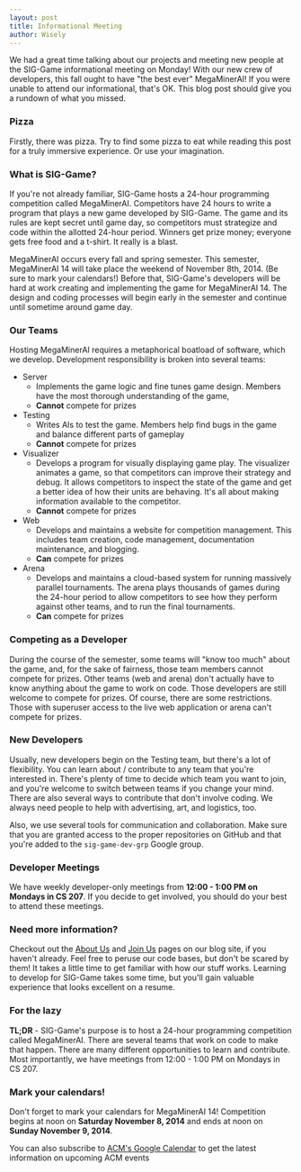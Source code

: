 ```yaml
---
layout: post
title: Informational Meeting
author: Wisely
---
```


We had a great time talking about our projects and meeting new people at the SIG-Game informational meeting on Monday!
With our new crew of developers, this fall ought to have "the best ever" MegaMinerAI!
If you were unable to attend our informational, that's OK.
This blog post should give you a rundown of what you missed.

### Pizza

Firstly, there was pizza.
Try to find some pizza to eat while reading this post for a truly immersive experience.
Or use your imagination.

### What is SIG-Game?

If you're not already familiar, SIG-Game hosts a 24-hour programming competition called MegaMinerAI.
Competitors have 24 hours to write a program that plays a new game developed by SIG-Game.
The game and its rules are kept secret until game day, so competitors must strategize and code within the allotted 24-hour period.
Winners get prize money; everyone gets free food and a t-shirt.
It really is a blast.

MegaMinerAI occurs every fall and spring semester.
This semester, MegaMinerAI 14 will take place the weekend of November 8th, 2014.
(Be sure to mark your calendars!)
Before that, SIG-Game's developers will be hard at work creating and implementing the game for MegaMinerAI 14.
The design and coding processes will begin early in the semester and continue until sometime around game day.

### Our Teams

Hosting MegaMinerAI requires a metaphorical boatload of software, which we develop.
Development responsibility is broken into several teams:

* Server
  * Implements the game logic and fine tunes game design.
    Members have the most thorough understanding of the game,
  * **Cannot** compete for prizes
* Testing
  * Writes AIs to test the game.
    Members help find bugs in the game and balance different parts of gameplay
  * **Cannot** compete for prizes
* Visualizer
  * Develops a program for visually displaying game play.
    The visualizer animates a game, so that competitors can improve their strategy and debug.
    It allows competitors to inspect the state of the game and get a better idea of how their units are behaving.
    It's all about making information available to the competitor.
  * **Cannot** compete for prizes
* Web
  * Develops and maintains a website for competition management.
    This includes team creation, code management, documentation maintenance, and blogging.
  * **Can** compete for prizes
* Arena
  * Develops and maintains a cloud-based system for running massively parallel tournaments.
    The arena plays thousands of games during the 24-hour period to allow competitors to see how they perform against other teams, and to run the final tournaments.
  * **Can** compete for prizes

### Competing as a Developer

During the course of the semester, some teams will "know too much" about the game, and, for the sake of fairness, those team members cannot compete for prizes.
Other teams (web and arena) don't actually have to know anything about the game to work on code.
Those developers are still welcome to compete for prizes.
Of course, there are some restrictions.
Those with superuser access to the live web application or arena can't compete for prizes.

### New Developers

Usually, new developers begin on the Testing team, but there's a lot of flexibility.
You can learn about / contribute to any team that you're interested in.
There's plenty of time to decide which team you want to join, and you're welcome to switch between teams if you change your mind.
There are also several ways to contribute that don't involve coding.
We always need people to help with advertising, art, and logistics, too.

Also, we use several tools for communication and collaboration.
Make sure that you are granted access to the proper repositories on GitHub and that you're added to the ``sig-game-dev-grp`` Google group.

### Developer Meetings

<!-- TODO make sure that it's still CS 207 -->
We have weekly developer-only meetings from **12:00 - 1:00 PM on Mondays in CS 207**.
If you decide to get involved, you should do your best to attend these meetings.

### Need more information?

Checkout out the [About Us](http://blog.megaminerai.com/about_us/) and [Join Us](http://blog.megaminerai.com/join-siggame/) pages on our blog site, if you haven't already.
Feel free to peruse our code bases, but don't be scared by them!
It takes a little time to get familiar with how our stuff works.
Learning to develop for SIG-Game takes some time, but you'll gain valuable experience that looks excellent on a resume.

### For the lazy

**TL;DR** - SIG-Game's purpose is to host a 24-hour programming competition called MegaMinerAI.
There are several teams that work on code to make that happen.
There are many different opportunities to learn and contribute.
Most importantly, we have meetings from 12:00 - 1:00 PM on Mondays in CS 207. <!-- TODO make sure that it's still CS 207 -->

### Mark your calendars!

Don't forget to mark your calendars for MegaMinerAI 14!
Competition begins at noon on **Saturday November 8, 2014** and ends at noon on **Sunday November 9, 2014**.

You can also subscribe to [ACM's Google Calendar](https://www.google.com/calendar/embed?src=mst.edu_7u3stm8bn7l2umuastep5fmbl0%40group.calendar.google.com&ctz=America/Chicago) to get the latest information on upcoming ACM events

<!--  LocalWords:  immersive strategize ACM ACM's MegaMinerAI SIG
 -->
